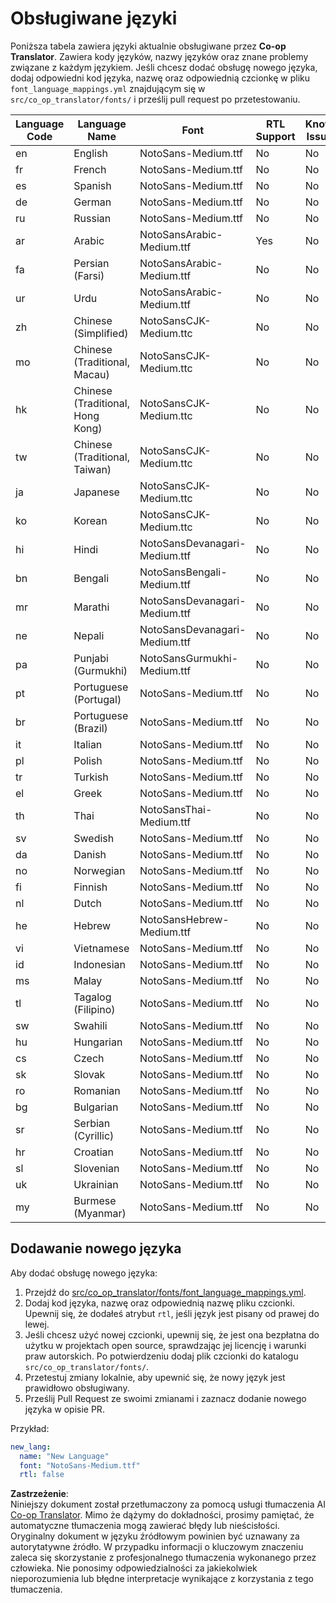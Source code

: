 <!--
CO_OP_TRANSLATOR_METADATA:
{
  "original_hash": "b4ed48f23ec418b31e90a02fe629fcde",
  "translation_date": "2025-06-12T12:10:08+00:00",
  "source_file": "getting_started/supported-languages.md",
  "language_code": "pl"
}
-->
# Obsługiwane języki

Poniższa tabela zawiera języki aktualnie obsługiwane przez **Co-op Translator**. Zawiera kody języków, nazwy języków oraz znane problemy związane z każdym językiem. Jeśli chcesz dodać obsługę nowego języka, dodaj odpowiedni kod języka, nazwę oraz odpowiednią czcionkę w pliku `font_language_mappings.yml` znajdującym się w `src/co_op_translator/fonts/` i prześlij pull request po przetestowaniu.

| Language Code | Language Name        | Font                              | RTL Support | Known Issues |
|---------------|----------------------|-----------------------------------|-------------|--------------|
| en            | English              | NotoSans-Medium.ttf               | No          | No           |
| fr            | French               | NotoSans-Medium.ttf               | No          | No           |
| es            | Spanish              | NotoSans-Medium.ttf               | No          | No           |
| de            | German               | NotoSans-Medium.ttf               | No          | No           |
| ru            | Russian              | NotoSans-Medium.ttf               | No          | No           |
| ar            | Arabic               | NotoSansArabic-Medium.ttf         | Yes         | No           |
| fa            | Persian (Farsi)      | NotoSansArabic-Medium.ttf         | No          | No           |
| ur            | Urdu                 | NotoSansArabic-Medium.ttf         | No          | No           |
| zh            | Chinese (Simplified) | NotoSansCJK-Medium.ttc            | No          | No           |
| mo            | Chinese (Traditional, Macau) | NotoSansCJK-Medium.ttc    | No          | No           |
| hk            | Chinese (Traditional, Hong Kong) | NotoSansCJK-Medium.ttc| No          | No           |
| tw            | Chinese (Traditional, Taiwan) | NotoSansCJK-Medium.ttc   | No          | No           |
| ja            | Japanese             | NotoSansCJK-Medium.ttc            | No          | No           |
| ko            | Korean               | NotoSansCJK-Medium.ttc            | No          | No           |
| hi            | Hindi                | NotoSansDevanagari-Medium.ttf     | No          | No           |
| bn            | Bengali              | NotoSansBengali-Medium.ttf        | No          | No           |
| mr            | Marathi              | NotoSansDevanagari-Medium.ttf     | No          | No           |
| ne            | Nepali               | NotoSansDevanagari-Medium.ttf     | No          | No           |
| pa            | Punjabi (Gurmukhi)   | NotoSansGurmukhi-Medium.ttf       | No          | No           |
| pt            | Portuguese (Portugal)| NotoSans-Medium.ttf               | No          | No           |
| br            | Portuguese (Brazil)  | NotoSans-Medium.ttf               | No          | No           |
| it            | Italian              | NotoSans-Medium.ttf               | No          | No           |
| pl            | Polish               | NotoSans-Medium.ttf               | No          | No           |
| tr            | Turkish              | NotoSans-Medium.ttf               | No          | No           |
| el            | Greek                | NotoSans-Medium.ttf               | No          | No           |
| th            | Thai                 | NotoSansThai-Medium.ttf           | No          | No           |
| sv            | Swedish              | NotoSans-Medium.ttf               | No          | No           |
| da            | Danish               | NotoSans-Medium.ttf               | No          | No           |
| no            | Norwegian            | NotoSans-Medium.ttf               | No          | No           |
| fi            | Finnish              | NotoSans-Medium.ttf               | No          | No           |
| nl            | Dutch                | NotoSans-Medium.ttf               | No          | No           |
| he            | Hebrew               | NotoSansHebrew-Medium.ttf         | No          | No           |
| vi            | Vietnamese           | NotoSans-Medium.ttf               | No          | No           |
| id            | Indonesian           | NotoSans-Medium.ttf               | No          | No           |
| ms            | Malay                | NotoSans-Medium.ttf               | No          | No           |
| tl            | Tagalog (Filipino)   | NotoSans-Medium.ttf               | No          | No           |
| sw            | Swahili              | NotoSans-Medium.ttf               | No          | No           |
| hu            | Hungarian            | NotoSans-Medium.ttf               | No          | No           |
| cs            | Czech                | NotoSans-Medium.ttf               | No          | No           |
| sk            | Slovak               | NotoSans-Medium.ttf               | No          | No           |
| ro            | Romanian             | NotoSans-Medium.ttf               | No          | No           |
| bg            | Bulgarian            | NotoSans-Medium.ttf               | No          | No           |
| sr            | Serbian (Cyrillic)   | NotoSans-Medium.ttf               | No          | No           |
| hr            | Croatian             | NotoSans-Medium.ttf               | No          | No           |
| sl            | Slovenian            | NotoSans-Medium.ttf               | No          | No           |
| uk            | Ukrainian            | NotoSans-Medium.ttf               | No          | No           |
| my            | Burmese (Myanmar)    | NotoSans-Medium.ttf               | No          | No           |

## Dodawanie nowego języka

Aby dodać obsługę nowego języka:

1. Przejdź do [src/co_op_translator/fonts/font_language_mappings.yml](https://github.com/Azure/co-op-translator/blob/main/src/co_op_translator/fonts/font_language_mappings.yml).
2. Dodaj kod języka, nazwę oraz odpowiednią nazwę pliku czcionki. Upewnij się, że dodałeś atrybut `rtl`, jeśli język jest pisany od prawej do lewej.
3. Jeśli chcesz użyć nowej czcionki, upewnij się, że jest ona bezpłatna do użytku w projektach open source, sprawdzając jej licencję i warunki praw autorskich. Po potwierdzeniu dodaj plik czcionki do katalogu `src/co_op_translator/fonts/`.
4. Przetestuj zmiany lokalnie, aby upewnić się, że nowy język jest prawidłowo obsługiwany.
5. Prześlij Pull Request ze swoimi zmianami i zaznacz dodanie nowego języka w opisie PR.

Przykład:

```yaml
new_lang:
  name: "New Language"
  font: "NotoSans-Medium.ttf"
  rtl: false
```

**Zastrzeżenie**:  
Niniejszy dokument został przetłumaczony za pomocą usługi tłumaczenia AI [Co-op Translator](https://github.com/Azure/co-op-translator). Mimo że dążymy do dokładności, prosimy pamiętać, że automatyczne tłumaczenia mogą zawierać błędy lub nieścisłości. Oryginalny dokument w języku źródłowym powinien być uznawany za autorytatywne źródło. W przypadku informacji o kluczowym znaczeniu zaleca się skorzystanie z profesjonalnego tłumaczenia wykonanego przez człowieka. Nie ponosimy odpowiedzialności za jakiekolwiek nieporozumienia lub błędne interpretacje wynikające z korzystania z tego tłumaczenia.